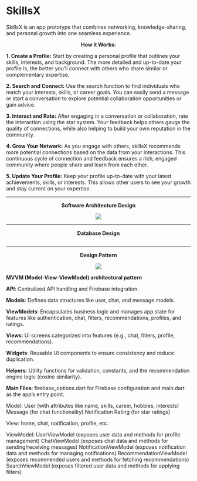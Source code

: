 # SkillsX
SkillsX is an app prototype that combines networking, knowledge-sharing, and personal growth into one seamless experience. 

<p align="center">
   <strong>How it Works:</strong>
</p>

**1. Create a Profile:** Start by creating a personal profile that outlines your skills, interests, and background. The more detailed and up-to-date your profile is, the better you’ll connect with others who share similar or complementary expertise.

**2. Search and Connect:** Use the search function to find individuals who match your interests, skills, or career goals. You can easily send a message or start a conversation to explore potential collaboration opportunities or gain advice.

**3. Interact and Rate:** After engaging in a conversation or collaboration, rate the interaction using the star system. Your feedback helps others gauge the quality of connections, while also helping to build your own reputation in the community.

**4. Grow Your Network:** As you engage with others, skillsX recommends more potential connections based on the data from your interactions. This continuous cycle of connection and feedback ensures a rich, engaged community where people share and learn from each other.

**5. Update Your Profile:** Keep your profile up-to-date with your latest achievements, skills, or interests. This allows other users to see your growth and stay current on your expertise.

--------------------------------------------------------------------

<p align="center">
   <strong>Software Architecture Design</strong>
</p>


<p align="center">
  <img src="https://github.com/user-attachments/assets/97647304-7441-4c66-beb1-030cff6b0568"/>
</p>

--------------------------------------------------------------------

<p align="center">
   <strong>Database Design</strong>
</p>

<p align="center">
   <img src=""/>
</p>

--------------------------------------------------------------------

<p align="center">
<strong>Design Pattern</strong>

<p align="center">
   <strong><img src = "https://github.com/user-attachments/assets/46a48efa-aa88-4c50-af2d-9de33ae4405c"/></strong>
</p>


**MVVM (Model-View-ViewModel) architectural pattern**

**API**: Centralized API handling and Firebase integration.

**Models**: Defines data structures like user, chat, and message models.

**ViewModels**: Encapsulates business logic and manages app state for features like authentication, chat, filters, recommendations, profiles, and ratings.

**Views**: UI screens categorized into features (e.g., chat, filters, profile, recommendations).

**Widgets**: Reusable UI components to ensure consistency and reduce duplication.

**Helpers**: Utility functions for validation, constants, and the recommendation engine logic (cosine similarity).

**Main Files**: firebase_options.dart for Firebase configuration and main.dart as the app’s entry point.


Model:
User (with attributes like name, skills, career, hobbies, interests)
Message (for chat functionality)
Notification
Rating (for star ratings)

View:
home, chat, notification, profile, etc.

ViewModel:
UserViewModel (exposes user data and methods for profile management)
ChatViewModel (exposes chat data and methods for sending/receiving messages)
NotificationViewModel (exposes notification data and methods for managing notifications)
RecommendationViewModel (exposes recommended users and methods for fetching recommendations)
SearchViewModel (exposes filtered user data and methods for applying filters)
